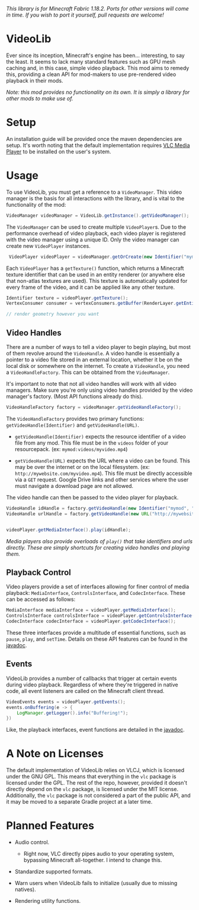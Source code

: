 *This library is for Minecraft Fabric 1.18.2. Ports for other versions will come in time. If you wish to port it yourself, pull requests are welcome!*

# VideoLib

Ever since its inception, Minecraft's engine has been... interesting, to say the least. It seems to lack many standard features such as GPU mesh caching and, in this case, simple video playback. This mod aims to remedy this, providing a clean API for mod-makers to use pre-rendered video playback in their mods.

*Note: this mod provides no functionality on its own. It is simply a library for other mods to make use of.*

# Setup

An installation guide will be provided once the maven dependencies are setup. It's worth noting that the default implementation requires [VLC Media Player](https://www.videolan.org/) to be installed on the user's system.

# Usage

To use VideoLib, you must get a reference to a `VideoManager`. This video manager is the basis for all interactions with the library, and is vital to the functionality of the mod:

```java
VideoManager videoManager = VideoLib.getInstance().getVideoManager();
```

The `VideoManager` can be used to create multiple `VideoPlayer`s. Due to the performance overhead of video playback, each video player is registered with the video manager using a unique ID. Only the video manager can create new `VideoPlayer` instances.

```java
 VideoPlayer videoPlayer = videoManager.getOrCreate(new Identifier("mymod", "my_video_player"));
```

Each `VideoPlayer` has a `getTexture()` function, which returns a Minecraft texture identifier that can be used in an entity renderer (or anywhere else that non-atlas textures are used). This texture is automatically updated for every frame of the video, and it can be applied like any other texture.

```java
Identifier texture = videoPlayer.getTexture();
VertexConsumer consumer = vertexConsumers.getBuffer(RenderLayer.getEntityCutout(texture));

// render geometry however you want
```

## Video Handles

There are a number of ways to tell a video player to begin playing, but most of them revolve around the `VideoHandle`. A video handle is essentially a pointer to a video file stored in an external location, whether it be on the local disk or somewhere on the internet. To create a `VideoHandle`, you need a `VideoHandleFactory`. This can be obtained from the `VideoManager`.

It's important to note that not all video handles will work with all video managers. Make sure you're only using video handles provided by the video manager's factory. (Most API functions already do this).

```java
VideoHandleFactory factory = videoManager.getVideoHandleFactory();
```

The `VideoHandleFactory` provides two primary functions: `getVideoHandle(Identifier)` and `getVideoHandle(URL)`.

- `getVideoHandle(Identifier)` expects the resource identifier of a video file from any mod. This file must be in the `videos` folder of your resourcepack. (ex: `mymod:videos/myvideo.mp4`)

- `getVideoHandle(URL)` expects the URL where a video can be found. This may be over the internet or on the local filesystem. (ex: `http://mywebsite.com/myvideo.mp4`). This file must be directly accessible via a `GET` request. Google Drive links and other services where the user must navigate a download page are not allowed.

The video handle can then be passed to the video player for playback.

```java
VideoHandle idHandle = factory.getVideoHandle(new Identifier("mymod", "videos/myvideo.mp4"))
VideoHandle urlHandle = factory.getVideoHandle(new URL("http://mywebsite.com/myvideo.mp4"));


videoPlayer.getMediaInterface().play(idHandle);
```

*Media players also provide overloads of `play()` that take identifiers and urls directly. These are simply shortcuts for creating video handles and playing them.*

## Playback Control

Video players provide a set of interfaces allowing for finer control of media playback: `MediaInterface`, `ControlsInterface`, and `CodecInterface`. These can be accessed as follows:

```java
MediaInterface mediaInterface = videoPlayer.getMediaInterface();
ControlsInterface controlsInterface = videoPlayer.getControlsInterface();
CodecInterface codecInterface = videoPlayer.getCodecInterface();
```

These three interfaces provide a multitude of essential functions, such as `pause`, `play`, and `setTime`. Details on these API features can be found in the [javadoc](https://sam54123.github.io/VideoLib/com/igrium/videolib/api/playback/package-summary.html).

## Events

VideoLib provides a number of callbacks that trigger at certain events during video playback. Regardless of where they're triggered in native code, all event listeners are called on the Minecraft client thread.

```java
VideoEvents events = videoPlayer.getEvents();
events.onBuffering(e -> {
    LogManager.getLogger().info("Buffering!");
})
```

Like, the playback interfaces, event functions are detailed in the [javadoc](https://sam54123.github.io/VideoLib/com/igrium/videolib/api/playback/VideoEvents.html).

# A Note on Licenses

The default implementation of VideoLib relies on VLCJ, which is licensed under the GNU GPL. This means that everything in the `vlc` package is licensed under the GPL. The rest of the repo, however, provided it doesn't directly depend on the `vlc` package, is licensed under the MIT license. Additionally, the `vlc` package is not considered a part of the public API, and it may be moved to a separate Gradle project at a later time.

# Planned Features

- Audio control.
  
  - Right now, VLC directly pipes audio to your operating system, bypassing Minecraft all-together. I intend to change this.

- Standardize supported formats.

- Warn users when VideoLib fails to initialize (usually due to missing natives).

- Rendering utility functions.
